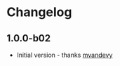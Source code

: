 # Changelog

## 1.0.0-b02

* Initial version - thanks [mvandevy]



[mvandevy]: https://github.com/mvandevy